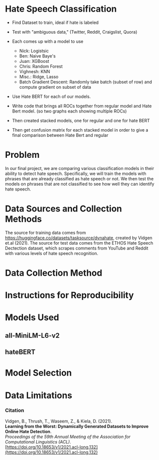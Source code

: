 # Hate Speech Classification

* Find Dataset to train, ideal if hate is labeled
* Test with "ambiguous data," (Twitter, Reddit, Craigslist, Quora)
* Each comes up with a model to use
    - Nick: Logistsic
    - Ben: Naive Baye's
    - Juan: XGBoost
    - Chris: Random Forest
    - Vighnesh: KNN
    - Misc.: Ridge, Lasso
    - Batch Gradient Descent: Randomly take batch (subset of row) and compute gradient on subset of data
 
* Use Hate BERT for each of our models.
* Write code that brings all ROCs together from regular model and Hate Bert model. (so two graphs each showing multiple ROCs)
* Then created stacked models, one for regular and one for hate BERT
* Then get confusion matrix for each stacked model in order to give a final comparison between Hate Bert and regular

# Problem
In our final project, we are comparing various classification models in their ability to detect hate speech. Specifically, we will train the models with phrases that are already classified as hate speech or not. We then test the models on phrases that are not classified to see how well they can identify hate speech.

# Data Sources and Collection Methods
The source for training data comes from https://huggingface.co/datasets/tasksource/dynahate, created by Vidgen et.al (2021). The source for test data comes from the ETHOS Hate Speech Dectection dataset, which scrapes comments from YouTube and Reddit with various levels of hate speech recognition.

# Data Collection Method


# Instructions for Reproducibility


# Models Used
## all-MiniLM-L6-v2


## hateBERT


# Model Selection


# Data Limitations


### Citation

Vidgen, B., Thrush, T., Waseem, Z., & Kiela, D. (2021).  
**Learning from the Worst: Dynamically Generated Datasets to Improve Online Hate Detection**.  
*Proceedings of the 59th Annual Meeting of the Association for Computational Linguistics (ACL)*.  
[https://doi.org/10.18653/v1/2021.acl-long.132](https://doi.org/10.18653/v1/2021.acl-long.132)


